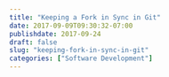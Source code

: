 ```yaml
---
title: "Keeping a Fork in Sync in Git"
date: 2017-09-09T09:30:32-07:00
publishdate: 2017-09-24
draft: false
slug: "keeping-fork-in-sync-in-git"
categories: ["Software Development"]
---
```

